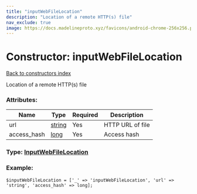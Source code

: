 ```yaml
---
title: "inputWebFileLocation"
description: "Location of a remote HTTP(s) file"
nav_exclude: true
image: https://docs.madelineproto.xyz/favicons/android-chrome-256x256.png
---
```

# Constructor: inputWebFileLocation  
[Back to constructors index](/API_docs/constructors/index.html)



Location of a remote HTTP(s) file

### Attributes:

| Name     |    Type       | Required | Description |
|----------|---------------|----------|-------------|
|url|[string](/API_docs/types/string.html) | Yes|HTTP URL of file|
|access\_hash|[long](/API_docs/types/long.html) | Yes|Access hash|



### Type: [InputWebFileLocation](/API_docs/types/InputWebFileLocation.html)


### Example:

```
$inputWebFileLocation = ['_' => 'inputWebFileLocation', 'url' => 'string', 'access_hash' => long];
```  
